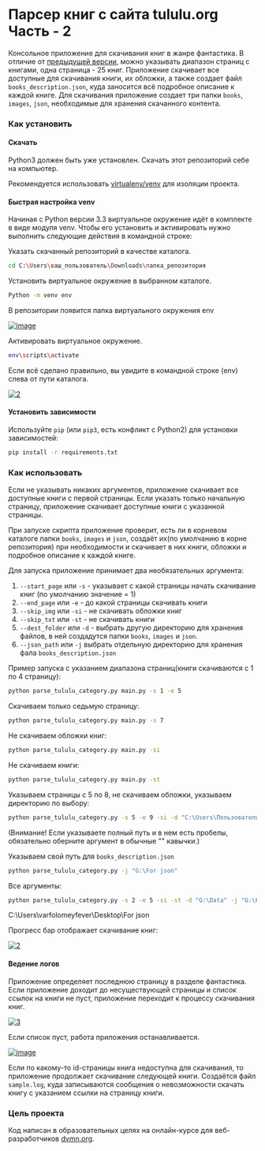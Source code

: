 # Парсер книг с сайта tululu.org Часть - 2

Консольное приложение для скачивания книг в жанре фантастика. В отличие от 
[предыдущей версии](https://github.com/Araime/online-library-parsing), можно 
указывать диапазон страниц с книгами, одна страница - 25 книг. Приложение скачивает
все доступные для скачивания книги, их обложки, а также создает файл `books_description.json`,
куда заносится всё подробное описание  к каждой книге. Для скачивания приложение 
создает три папки `books`, `images`, `json`, необходимые для хранения скачанного 
контента.

### Как установить

#### Скачать

Python3 должен быть уже установлен. Скачать этот репозиторий себе на компьютер.

Рекомендуется использовать [virtualenv/venv](https://docs.python.org/3/library/venv.html)
для изоляции проекта.

#### Быстрая настройка venv

Начиная с Python версии 3.3 виртуальное окружение идёт в комплекте в виде модуля
venv. Чтобы его установить и активировать нужно выполнить следующие действия в
командной строке:  

Указать скачанный репозиторий в качестве каталога.
```sh
cd C:\Users\ваш_пользователь\Downloads\папка_репозитория
```
Установить виртуальное окружение в выбранном каталоге.
```sh
Python -m venv env
```
В репозитории появится папка виртуального окружения env  

<a href="https://imgbb.com/"><img src="https://i.ibb.co/Hn4C6PD/image.png" alt="image" border="0"></a>

Активировать виртуальное окружение.
```sh
env\scripts\activate
```
Если всё сделано правильно, вы увидите в командной строке (env) слева от пути 
каталога.  

<a href="https://imgbb.com/"><img src="https://i.ibb.co/MZ72r22/2.png" alt="2" border="0"></a>

#### Установить зависимости

Используйте `pip` (или `pip3`, есть конфликт с Python2) для установки 
зависимостей:

```sh
pip install -r requirements.txt
```

### Как использовать

Если не указывать никаких аргументов, приложение скачивает все доступные книги с первой
страницы. Если указать только начальную страницу, приложение скачивает доступные книги
с указанной страницы.

При запуске скрипта приложение проверит, есть ли в корневом каталоге папки
`books`, `images` и `json`, создаёт их(по умолчанию в корне репозитория) при 
необходимости и скачивает в них книги, обложки и подробное описание к каждой 
книге. 

Для запуска приложение принимает два необязательных аргумента:
  1. `--start_page` или `-s` - указывает с какой страницы начать скачивание книг
     (по умолчанию значение = 1)
  1. `--end_page` или `-e` - до какой страницы скачивать книги
  1. `--skip_img` или `-si` - не скачивать обложки книг
  1. `--skip_txt` или `-st` - не скачивать книги
  1. `--dest_folder` или `-d` - выбрать другую директорию для хранения файлов, в ней
     создадутся папки `books`, `images` и `json`.
  1. `--json_path` или `-j` выбрать отдельную директорию для хранения фала `books_description.json`

Пример запуска с указанием диапазона страниц(книги скачиваются с 1 по 4 страницу):
```sh
python parse_tululu_category.py main.py -s 1 -e 5
```
Скачиваем только седьмую страницу:
```sh
python parse_tululu_category.py main.py -s 7
```
Не скачиваем обложки книг:
```sh
python parse_tululu_category.py main.py -si
```
Не скачиваем книги:
```sh
python parse_tululu_category.py main.py -st
```
Указываем страницы с 5 по 8, не скачиваем обложки, указываем директорию по выбору:
```sh
python parse_tululu_category.py -s 5 -e 9 -si -d "C:\Users\Пользователь\Desktop\Новая папка (2)"
```
(Внимание! Если указываете полный путь и в нем есть пробелы, обязательно оберните 
аргумент в обычные "" кавычки.)  

Указываем свой путь для `books_description.json`
```sh
python parse_tululu_category.py -j "G:\For json"
```
Все аргументы:
```sh
python parse_tululu_category.py -s 2 -e 5 -si -st -d "G:\Data" -j "G:\For json"
```

C:\Users\varfolomeyfever\Desktop\For json


Прогресс бар отображает скачивание книг:  

<a href="https://ibb.co/jR4pbS5"><img src="https://i.ibb.co/WtKTGL3/2.png" alt="2" border="0"></a>

#### Ведение логов

Приложение определяет последнюю страницу в разделе фантастика. Если приложение 
доходит до несуществующей страницы и список ссылок на книги не пуст, приложение 
переходит к процессу скачивания книг.  

<a href="https://imgbb.com/"><img src="https://i.ibb.co/v4JRXQq/3.png" alt="3" border="0"></a>

Если список пуст, работа приложения останавливается.  

<a href="https://imgbb.com/"><img src="https://i.ibb.co/mz2MQtZ/image.png" alt="image" border="0"></a>

Если по какому-то id-страницы книга недоступна для скачивания, то приложение продолжает 
скачивание следующей книги. Создаётся файл `sample.log`, куда записываются сообщения 
о невозможности скачать книгу с указанием ссылки на страницу книги.

### Цель проекта

Код написан в образовательных целях на онлайн-курсе для веб-разработчиков [dvmn.org](https://dvmn.org).